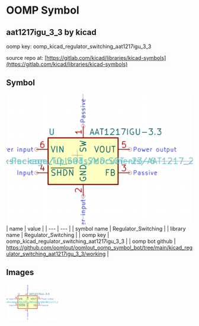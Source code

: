 # OOMP Symbol  
## aat1217igu_3_3  by kicad  
  
oomp key: oomp_kicad_regulator_switching_aat1217igu_3_3  
  
source repo at: [https://gitlab.com/kicad/libraries/kicad-symbols](https://gitlab.com/kicad/libraries/kicad-symbols)  
## Symbol  
  
[![working.png](working_600.png)](working.png)  
| name | value | 
| --- | --- | 
| symbol name | Regulator_Switching | 
| library name | Regulator_Switching | 
| oomp key | oomp_kicad_regulator_switching_aat1217igu_3_3 | 
| oomp bot github | https://github.com/oomlout/oomlout_oomp_symbol_bot/tree/main/kicad_regulator_switching_aat1217igu_3_3/working | 
## Images  
  
[![working.png](working_140.png)](working.png)  
